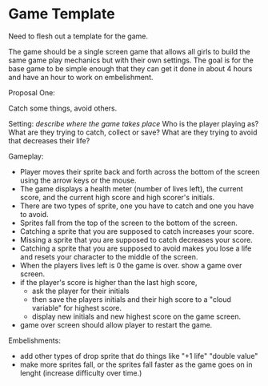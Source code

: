 # Game Template

Need to flesh out a template for the game.

The game should be a single screen game that allows all girls to build the same game play mechanics but with their own settings.  The goal is for the base game to be simple enough that they can get it done in about 4 hours and have an hour to work on embelishment.

Proposal One:

Catch some things, avoid others.

Setting: *describe where the game takes place*
Who is the player playing as?
What are they trying to catch, collect or save?
What are they trying to avoid that decreases their life?


Gameplay:  
+ Player moves their sprite back and forth across the bottom of the screen using the arrow keys or the mouse. 
+ The game displays a health meter (number of lives left), the current score, and the current high score and high scorer's initials.
+ There are two types of sprite, one you have to catch and one you have to avoid.
+ Sprites fall from the top of the screen to the bottom of the screen.
+ Catching a sprite that you are supposed to catch increases your score.
+ Missing a sprite that you are supposed to catch decreases your score.
+ Catching a sprite that you are supposed to avoid makes you lose a life and resets your character to the middle of the screen.
+ When the players lives left is 0 the game is over.  show a game over screen.
+ if the player's score is higher than the last high score, 
  + ask the player for their initials
  + then save the players initials and their high score to a "cloud variable" for highest score.
  + display new initials and new highest score on the game screen.
+ game over screen should allow player to restart the game.

Embelishments:
+ add other types of drop sprite that do things like "+1 life" "double value"
+ make more sprites fall, or the sprites fall faster as the game goes on in lenght (increase difficulty over time.)
